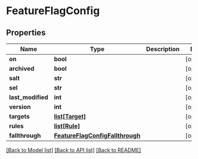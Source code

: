 # FeatureFlagConfig

## Properties
Name | Type | Description | Notes
------------ | ------------- | ------------- | -------------
**on** | **bool** |  | [optional] 
**archived** | **bool** |  | [optional] 
**salt** | **str** |  | [optional] 
**sel** | **str** |  | [optional] 
**last_modified** | **int** |  | [optional] 
**version** | **int** |  | [optional] 
**targets** | [**list[Target]**](Target.md) |  | [optional] 
**rules** | [**list[Rule]**](Rule.md) |  | [optional] 
**fallthrough** | [**FeatureFlagConfigFallthrough**](FeatureFlagConfigFallthrough.md) |  | [optional] 

[[Back to Model list]](../README.md#documentation-for-models) [[Back to API list]](../README.md#documentation-for-api-endpoints) [[Back to README]](../README.md)


